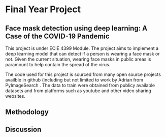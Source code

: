 # Final Year Project 


## Face mask detection using deep learning: A Case of the COVID-19 Pandemic

This project is under ECIE 4399 Module. The project aims to implement a deep learning model that can detect if a person is wearing a face mask or not. 
Given the current situation, wearing face masks in public areas is paramount to help contain the spread of the virus. 

The code used for this project is sourced from many open source projects availble in github (including but not limited to work by Adrian from PyImageSearch . The data to train were obtained from publicy available datasets and from platforms such as youtube  and other video sharing websites. 

## Methodology


## Discussion
